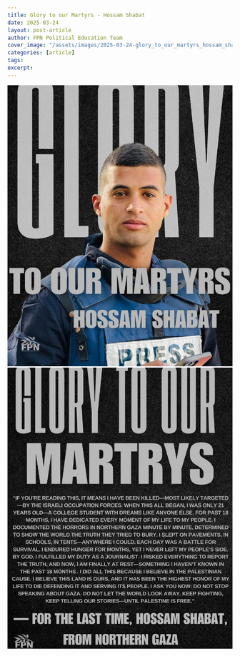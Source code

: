 ```yaml
---
title: Glory to our Martyrs - Hossam Shabat
date: 2025-03-24
layout: post-article
author: FPN Political Education Team
cover_image: "/assets/images/2025-03-24-glory_to_our_martyrs_hossam_shabat/cover.jpg"
categories: [article]
tags:
excerpt: 
---
```


![1](/assets/images/2025-03-24-glory_to_our_martyrs_hossam_shabat/1.jpg)
![1](/assets/images/2025-03-24-glory_to_our_martyrs_hossam_shabat/2.jpg)